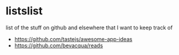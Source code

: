 # listslist
list of the stuff on github and elsewhere that I want to keep track of

* https://github.com/tastejs/awesome-app-ideas
* https://github.com/bevacqua/reads
